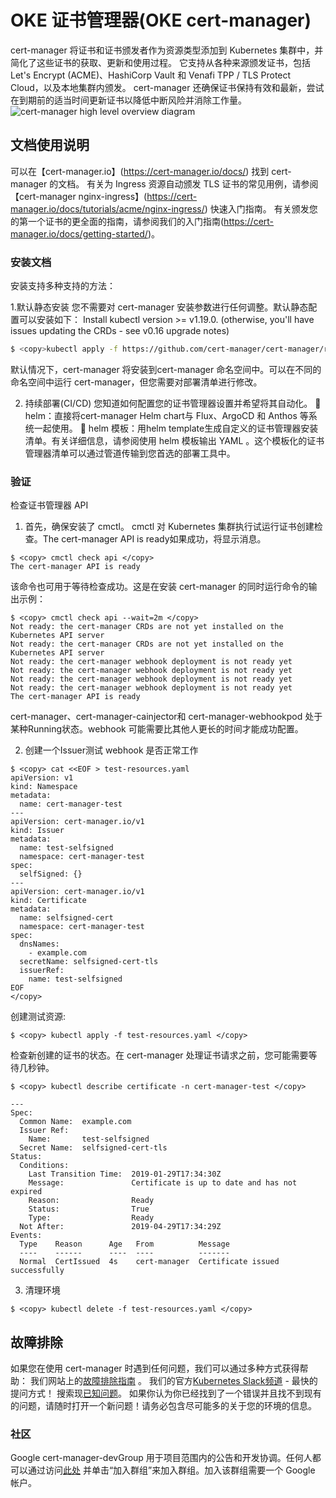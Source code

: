 # OKE 证书管理器(OKE cert-manager)
cert-manager 将证书和证书颁发者作为资源类型添加到 Kubernetes 集群中，并简化了这些证书的获取、更新和使用过程。
它支持从各种来源颁发证书，包括 Let's Encrypt (ACME)、HashiCorp Vault 和 Venafi TPP / TLS Protect Cloud，以及本地集群内颁发。
cert-manager 还确保证书保持有效和最新，尝试在到期前的适当时间更新证书以降低中断风险并消除工作量。
![cert-manager high level overview diagram](https://cert-manager.io/images/high-level-overview.svg)

## 文档使用说明

可以在【cert-manager.io】(https://cert-manager.io/docs/) 找到 cert-manager 的文档。
有关为 Ingress 资源自动颁发 TLS 证书的常见用例，请参阅【cert-manager nginx-ingress】(https://cert-manager.io/docs/tutorials/acme/nginx-ingress/) 快速入门指南。
有关颁发您的第一个证书的更全面的指南，请参阅我们的入门指南(https://cert-manager.io/docs/getting-started/)。

### 安装文档

安装支持多种支持的方法：

1.默认静态安装
您不需要对 cert-manager 安装参数进行任何调整。默认静态配置可以安装如下：
Install kubectl version >= v1.19.0. (otherwise, you'll have issues updating the CRDs - see v0.16 upgrade notes)

```bash
$ <copy>kubectl apply -f https://github.com/cert-manager/cert-manager/releases/download/v1.11.0/cert-manager.yaml </copy>
```
默认情况下，cert-manager 将安装到cert-manager 命名空间中。可以在不同的命名空间中运行 cert-manager，但您需要对部署清单进行修改。

2. 持续部署(CI/CD)
您知道如何配置您的证书管理器设置并希望将其自动化。
📖 helm：直接将cert-manager Helm chart与 Flux、ArgoCD 和 Anthos 等系统一起使用。
📖 helm 模板：用helm template生成自定义的证书管理器安装清单。有关详细信息，请参阅使用 helm 模板输出 YAML 。这个模板化的证书管理器清单可以通过管道传输到您首选的部署工具中。

### 验证
检查证书管理器 API
1. 首先，确保安装了 cmctl。
cmctl 对 Kubernetes 集群执行试运行证书创建检查。The cert-manager API is ready如果成功，将显示消息。
```
$ <copy> cmctl check api </copy>
The cert-manager API is ready
```

该命令也可用于等待检查成功。这是在安装 cert-manager 的同时运行命令的输出示例：
```
$ <copy> cmctl check api --wait=2m </copy>
Not ready: the cert-manager CRDs are not yet installed on the Kubernetes API server
Not ready: the cert-manager CRDs are not yet installed on the Kubernetes API server
Not ready: the cert-manager webhook deployment is not ready yet
Not ready: the cert-manager webhook deployment is not ready yet
Not ready: the cert-manager webhook deployment is not ready yet
Not ready: the cert-manager webhook deployment is not ready yet
The cert-manager API is ready
```
cert-manager、cert-manager-cainjector和 cert-manager-webhookpod 处于某种Running状态。webhook 可能需要比其他人更长的时间才能成功配置。

2. 创建一个Issuer测试 webhook 是否正常工作

```
$ <copy> cat <<EOF > test-resources.yaml
apiVersion: v1
kind: Namespace
metadata:
  name: cert-manager-test
---
apiVersion: cert-manager.io/v1
kind: Issuer
metadata:
  name: test-selfsigned
  namespace: cert-manager-test
spec:
  selfSigned: {}
---
apiVersion: cert-manager.io/v1
kind: Certificate
metadata:
  name: selfsigned-cert
  namespace: cert-manager-test
spec:
  dnsNames:
    - example.com
  secretName: selfsigned-cert-tls
  issuerRef:
    name: test-selfsigned
EOF
</copy>
```

创建测试资源:

```
$ <copy> kubectl apply -f test-resources.yaml </copy>
```

检查新创建的证书的状态。在 cert-manager 处理证书请求之前，您可能需要等待几秒钟。

```
$ <copy> kubectl describe certificate -n cert-manager-test </copy>

---
Spec:
  Common Name:  example.com
  Issuer Ref:
    Name:       test-selfsigned
  Secret Name:  selfsigned-cert-tls
Status:
  Conditions:
    Last Transition Time:  2019-01-29T17:34:30Z
    Message:               Certificate is up to date and has not expired
    Reason:                Ready
    Status:                True
    Type:                  Ready
  Not After:               2019-04-29T17:34:29Z
Events:
  Type    Reason      Age   From          Message
  ----    ------      ----  ----          -------
  Normal  CertIssued  4s    cert-manager  Certificate issued successfully
```

3. 清理环境

```
$ <copy> kubectl delete -f test-resources.yaml </copy>
```

## 故障排除
如果您在使用 cert-manager 时遇到任何问题，我们可以通过多种方式获得帮助：
我们网站上的[故障排除指南](https://cert-manager.io/docs/faq/troubleshooting/) 。
我们的官方[Kubernetes Slack频道](https://cert-manager.io/docs/contributing/#slack) - 最快的提问方式！
搜索现[已知问题](https://github.com/cert-manager/cert-manager/issues)。
如果你认为你已经找到了一个错误并且找不到现有的问题，请随时打开一个新问题！请务必包含尽可能多的关于您的环境的信息。

### 社区
Google cert-manager-devGroup 用于项目范围内的公告和开发协调。任何人都可以通过访问[此处](https://groups.google.com/forum/#!forum/cert-manager-dev) 并单击“加入群组”来加入群组。加入该群组需要一个 Google 帐户。
